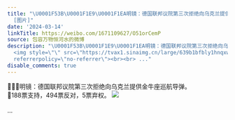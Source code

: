 ```yaml
---
title: "\U0001F53B\U0001F1E9\U0001F1EA明镜：德国联邦议院第三次拒绝向乌克兰提供金牛座巡航导弹。\U0001F53B188票支持，494票反对，5票弃权。
  [图片]"
date: '2024-03-14'
linkTitle: https://weibo.com/1671109627/O51orCemP
source: 包容万物恒河水的微博
description: "\U0001F53B\U0001F1E9\U0001F1EA明镜：德国联邦议院第三次拒绝向乌克兰提供金牛座巡航导弹。<br>\U0001F53B188票支持，494票反对，5票弃权。
  <img style=\"\" src=\"https://tvax1.sinaimg.cn/large/639b1bfbly1hnqxw83vevj20t70x7x2n.jpg\"
  referrerpolicy=\"no-referrer\"><br><br> ..."
disable_comments: true
---
```

🔻🇩🇪明镜：德国联邦议院第三次拒绝向乌克兰提供金牛座巡航导弹。<br>🔻188票支持，494票反对，5票弃权。 <img style="" src="https://tvax1.sinaimg.cn/large/639b1bfbly1hnqxw83vevj20t70x7x2n.jpg" referrerpolicy="no-referrer"><br><br> ...
